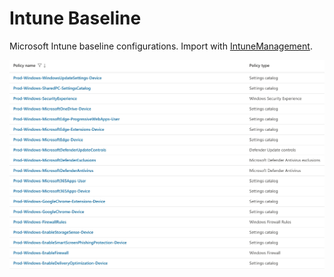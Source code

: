 # Intune Baseline

Microsoft Intune baseline configurations. Import with [IntuneManagement](https://github.com/Micke-K/IntuneManagement).

![](img/policies.jpeg)
